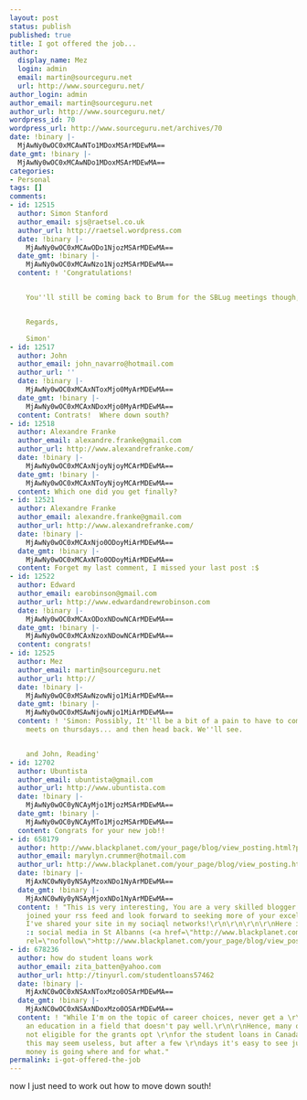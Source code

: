```yaml
---
layout: post
status: publish
published: true
title: I got offered the job...
author:
  display_name: Mez
  login: admin
  email: martin@sourceguru.net
  url: http://www.sourceguru.net/
author_login: admin
author_email: martin@sourceguru.net
author_url: http://www.sourceguru.net/
wordpress_id: 70
wordpress_url: http://www.sourceguru.net/archives/70
date: !binary |-
  MjAwNy0wOC0xMCAwNTo1MDoxMSArMDEwMA==
date_gmt: !binary |-
  MjAwNy0wOC0xMCAwNDo1MDoxMSArMDEwMA==
categories:
- Personal
tags: []
comments:
- id: 12515
  author: Simon Stanford
  author_email: sjs@raetsel.co.uk
  author_url: http://raetsel.wordpress.com
  date: !binary |-
    MjAwNy0wOC0xMCAwODo1NjozMSArMDEwMA==
  date_gmt: !binary |-
    MjAwNy0wOC0xMCAwNzo1NjozMSArMDEwMA==
  content: ! 'Congratulations!


    You''ll still be coming back to Brum for the SBLug meetings though, right? :o)


    Regards,

    Simon'
- id: 12517
  author: John
  author_email: john_navarro@hotmail.com
  author_url: ''
  date: !binary |-
    MjAwNy0wOC0xMCAxNToxMjo0MyArMDEwMA==
  date_gmt: !binary |-
    MjAwNy0wOC0xMCAxNDoxMjo0MyArMDEwMA==
  content: Contrats!  Where down south?
- id: 12518
  author: Alexandre Franke
  author_email: alexandre.franke@gmail.com
  author_url: http://www.alexandrefranke.com/
  date: !binary |-
    MjAwNy0wOC0xMCAxNjoyNjoyMCArMDEwMA==
  date_gmt: !binary |-
    MjAwNy0wOC0xMCAxNToyNjoyMCArMDEwMA==
  content: Which one did you get finally?
- id: 12521
  author: Alexandre Franke
  author_email: alexandre.franke@gmail.com
  author_url: http://www.alexandrefranke.com/
  date: !binary |-
    MjAwNy0wOC0xMCAxNjo0ODoyMiArMDEwMA==
  date_gmt: !binary |-
    MjAwNy0wOC0xMCAxNTo0ODoyMiArMDEwMA==
  content: Forget my last comment, I missed your last post :$
- id: 12522
  author: Edward
  author_email: earobinson@gmail.com
  author_url: http://www.edwardandrewrobinson.com
  date: !binary |-
    MjAwNy0wOC0xMCAxODoxNDowNCArMDEwMA==
  date_gmt: !binary |-
    MjAwNy0wOC0xMCAxNzoxNDowNCArMDEwMA==
  content: congrats!
- id: 12525
  author: Mez
  author_email: martin@sourceguru.net
  author_url: http://
  date: !binary |-
    MjAwNy0wOC0xMSAwNzowNjo1MiArMDEwMA==
  date_gmt: !binary |-
    MjAwNy0wOC0xMSAwNjowNjo1MiArMDEwMA==
  content: ! 'Simon: Possibly, It''ll be a bit of a pain to have to come up for the
    meets on thursdays... and then head back. We''ll see.


    and John, Reading'
- id: 12702
  author: Ubuntista
  author_email: ubuntista@gmail.com
  author_url: http://www.ubuntista.com
  date: !binary |-
    MjAwNy0wOC0yNCAyMjo1MjozMSArMDEwMA==
  date_gmt: !binary |-
    MjAwNy0wOC0yNCAyMTo1MjozMSArMDEwMA==
  content: Congrats for your new job!!
- id: 658179
  author: http://www.blackplanet.com/your_page/blog/view_posting.html?pid=1895667&amp;profile_id=64727572&amp;profile_name=knowledgeableup96&amp;user_id=64727572&amp;username=knowledgeableup96
  author_email: marylyn.crummer@hotmail.com
  author_url: http://www.blackplanet.com/your_page/blog/view_posting.html?pid=1895667&amp;profile_id=64727572&amp;profile_name=knowledgeableup96&amp;user_id=64727572&amp;username=knowledgeableup96
  date: !binary |-
    MjAxNC0wNy0yNSAyMzoxNDo1NyArMDEwMA==
  date_gmt: !binary |-
    MjAxNC0wNy0yNSAyMjoxNDo1NyArMDEwMA==
  content: ! "This is very interesting, You are a very skilled blogger.\r\nI have
    joined your rss feed and look forward to seeking more of your excellent post.\r\nAlso,
    I've shared your site in my sociaql networks!\r\n\r\n\r\n\r\nHere iss my web blog
    :: social media in St Albanns (<a href=\"http://www.blackplanet.com/your_page/blog/view_posting.html?pid=1895667&amp;profile_id=64727572&amp;profile_name=knowledgeableup96&amp;user_id=64727572&amp;username=knowledgeableup96\"
    rel=\"nofollow\">http://www.blackplanet.com/your_page/blog/view_posting.html?pid=1895667&amp;profile_id=64727572&amp;profile_name=knowledgeableup96&amp;user_id=64727572&amp;username=knowledgeableup96</a>)"
- id: 678236
  author: how do student loans work
  author_email: zita_batten@yahoo.com
  author_url: http://tinyurl.com/studentloans57462
  date: !binary |-
    MjAxNC0wOC0xNSAxNToxMzo0OSArMDEwMA==
  date_gmt: !binary |-
    MjAxNC0wOC0xNSAxNDoxMzo0OSArMDEwMA==
  content: ! "While I'm on the topic of career choices, never get a \r\nloan to obtain
    an education in a field that doesn't pay well.\r\n\r\nHence, many others who are
    not eligible for the grants opt \r\nfor the student loans in Canada. At first
    this may seem useless, but after a few \r\ndays it's easy to see just how much
    money is going where and for what."
permalink: i-got-offered-the-job
---
```

<p>now I just need to work out how to move down south!</p>
